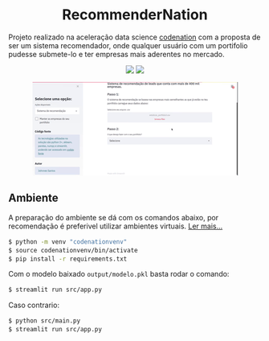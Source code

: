 <h1 align="center">RecommenderNation</h3>

Projeto realizado na aceleração data science [codenation](https://www.codenation.dev/) com a proposta de ser um sistema recomendador, onde qualquer usuário com um portifolio pudesse submete-lo e ter empresas mais aderentes no mercado.


<p align="center"><img src="https://img.shields.io/badge/python-3.7-green.svg" /> <img src="https://img.shields.io/badge/license-MIT-green" /></p>

<p align="center">
    <a href="#readme">
        <img alt="Loguru logo" src="docs/demo.gif" style="max-width:100%;">
    </a>
</p>

## Ambiente
A preparação do ambiente se dá com os comandos abaixo, por recomendação é preferivel utilizar ambientes virtuais. [Ler mais...](https://docs.python.org/3/library/venv.html)
```bash
$ python -m venv "codenationvenv"
$ source codenationvenv/bin/activate
$ pip install -r requirements.txt
```

Com o modelo baixado `output/modelo.pkl` basta rodar o comando:
```bash
$ streamlit run src/app.py
```

Caso contrario:
```bash
$ python src/main.py
$ streamlit run src/app.py
```